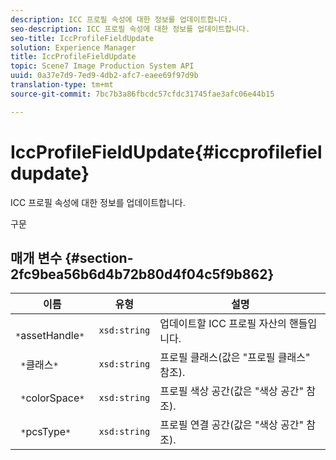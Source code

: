 ```yaml
---
description: ICC 프로필 속성에 대한 정보를 업데이트합니다.
seo-description: ICC 프로필 속성에 대한 정보를 업데이트합니다.
seo-title: IccProfileFieldUpdate
solution: Experience Manager
title: IccProfileFieldUpdate
topic: Scene7 Image Production System API
uuid: 0a37e7d9-7ed9-4db2-afc7-eaee69f97d9b
translation-type: tm+mt
source-git-commit: 7bc7b3a86fbcdc57cfdc31745fae3afc06e44b15

---
```



# IccProfileFieldUpdate{#iccprofilefieldupdate}

ICC 프로필 속성에 대한 정보를 업데이트합니다.

구문

## 매개 변수 {#section-2fc9bea56b6d4b72b80d4f04c5f9b862}

| 이름 | 유형 | 설명 |
|---|---|---|
| ` *`assetHandle`*` | `xsd:string` | 업데이트할 ICC 프로필 자산의 핸들입니다. |
| ` *`클래스`*` | `xsd:string` | 프로필 클래스(값은 &quot;프로필 클래스&quot; 참조). |
| ` *`colorSpace`*` | `xsd:string` | 프로필 색상 공간(값은 &quot;색상 공간&quot; 참조). |
| ` *`pcsType`*` | `xsd:string` | 프로필 연결 공간(값은 &quot;색상 공간&quot; 참조). |

